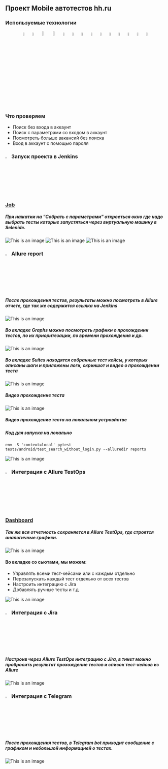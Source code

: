## Проект Mobile автотестов hh.ru

<!-- Технологии -->

### Используемые технологии
<p  align="center">
  <code><img width="5%" title="Python" src="./resourses/icons/Python-logo-notext.svg"></code>
  <code><img width="5%" title="PyCharm" src="./resourses/icons/pycharm.svg"></code>
  <code><img width="6%" title="PyCharm" src="./resourses/icons/pytest.png"></code>
  <code><img width="6%" title="PyCharm" src="./resourses/icons/selene.png"></code>
  <code><img width="5%" title="Allure Report" src="./resourses/icons/allure-Report-logo.svg"></code>
  <code><img width="5%" title="Allure TestOps" src="./resourses/icons/allure-ee-logo.svg"></code>
  <code><img width="5%" title="Github" src="./resourses/icons/git-logo.svg"></code>
  <code><img width="5%" title="Jenkins" src="./resourses/icons/jenkins-logo.svg"></code>
  <code><img width="5%" title="Jira" src="./resourses/icons/jira-logo.svg"></code>
  <code><img width="5%" title="Selenoid" src="./resourses/icons/selenoid-logo.svg"></code>
  <code><img width="5%" title="Telegram" src="./resourses/icons/Telegram.svg"></code>
  <code><img width="5%" title="Appium" src="./resourses/icons/Appium-01.png"></code>
  <code><img width="5%" title="Appium" src="./resourses/icons/browserstack.png"></code>
  <code><img width="5%" title="Appium" src="./resourses/icons/selenium.png"></code>
</p>


<!-- Тест кейсы -->

### Что проверяем
* Поиск без входа в аккаунт
* Поиск с параметрами со входом в аккаунт
* Посмотреть больше вакансий без поиска
* Вход в аккаунт с помощью пароля


<!-- Jenkins -->

### <img width="3%" title="Jenkins" src="./resourses/icons/jenkins-logo.svg"> Запуск проекта в Jenkins

### [Job](https://jenkins.autotests.cloud/job/003_python-edbeg1337-head-hunter-mobile/)

##### При нажатии на "Собрать с параметрами" откроеться окно где надо выбрать тесты которые запустяться через виртуальную машину в Selenide.
![This is an image](resourses/icons/jenkins_job.png)
![This is an image](resourses/icons/jenkins_job1.png)
![This is an image](resourses/icons/jenkins_job2.png)

<!-- Allure report -->

### <img width="3%" title="Allure Report" src="./resourses/icons/allure-Report-logo.svg"> Allure report

##### После прохождения тестов, результаты можно посмотреть в Allure отчете, где так же содержится ссылка на Jenkins
![This is an image](resourses/icons/allure1.png)

##### Во вкладке Graphs можно посмотреть графики о прохождении тестов, по их приоритезации, по времени прохождения и др.
![This is an image](resourses/icons/allure2.png)

##### Во вкладке Suites находятся собранные тест кейсы, у которых описаны шаги и приложены логи, скриншот и видео о прохождении теста
![This is an image](resourses/icons/allure3.png)

##### Видео прохождение теста
![This is an image](resourses/icons/allure4.gif)
##### Видео прохождение теста на локальном устровйстве
##### Код для запуска на локально
````
env -S 'context=local' pytest tests/android/test_search_without_login.py --alluredir reports
````
![This is an image](resourses/icons/allure5.gif)

<!-- Allure TestOps -->

### <img width="3%" title="Allure TestOps" src="./resourses/icons/allure-ee-logo.svg"> Интеграция с Allure TestOps

### [Dashboard](https://allure.autotests.cloud/project/2014/dashboards)

##### Так же вся отчетность сохраняется в Allure TestOps, где строятся аналогичные графики.
![This is an image](resourses/icons/alluret1.png)

#### Во вкладке со сьютами, мы можем:
- Управлять всеми тест-кейсами или с каждым отдельно
- Перезапускать каждый тест отдельно от всех тестов
- Настроить интеграцию с Jira
- Добавлять ручные тесты и т.д

![This is an image](resourses/icons/alluret2.png)


<!-- Jira -->

### <img width="3%" title="Jira" src="./resourses/icons/jira-logo.svg"> Интеграция с Jira
##### Настроив через Allure TestOps интеграцию с Jira, в тикет можно пробросить результат прохождение тестов и список тест-кейсов из Allure

![This is an image](resourses/icons/alluret3.png)


<!-- Telegram -->

### <img width="3%" title="Telegram" src="./resourses/icons/Telegram.svg"> Интеграция с Telegram
##### После прохождения тестов, в Telegram bot приходит сообщение с графиком и небольшой информацией о тестах.

![This is an image](resourses/icons/alluret4.png)
